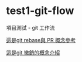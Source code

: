 # test1-git-flow
項目測試 - git 工作流

[這是git rebase與 PR 概念參考](https://youtu.be/uj8hjLyEBmU?si=ntP-bIVFWrLkQEKp) 

[這是git 撤銷的概念介紹](https://youtu.be/ol7CMoJuAvI?si=y0FEWUVKagJLlMJI)

